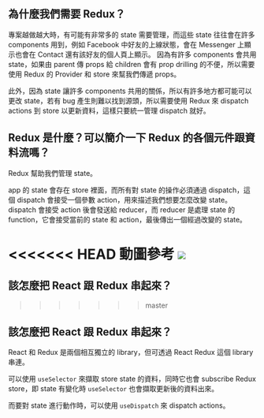 ## 為什麼我們需要 Redux？
專案越做越大時，有可能有非常多的 state 需要管理，而這些 state 往往會在許多 components 用到，例如 Facebook 中好友的上線狀態，會在 Messenger 上顯示也會在 Contact 還有該好友的個人頁上顯示。
因為有許多 components 會共用 state，如果由 parent 傳 props 給 children 會有 prop drilling 的不便，所以需要使用 Redux 的 Provider 和 store 來幫我們傳遞 props。

此外，因為 state 讓許多 components 共用的關係，所以有許多地方都可能可以更改 state，若有 bug 產生則難以找到源頭，所以需要使用 Redux 來 dispatch actions 到 store 以更新資料，這樣只要統一管理 dispatch 就好。

## Redux 是什麼？可以簡介一下 Redux 的各個元件跟資料流嗎？
Redux 幫助我們管理 state。

app 的 state 會存在 store 裡面，而所有對 state 的操作必須通過 dispatch，這個 dispatch 會接受一個參數 action，用來描述我們想要怎麼改變 state。
dispatch 會接受 action 後會發送給 reducer，而 reducer 是處理 state 的 function，它會接受當前的 state 和 action，最後傳出一個經過改變的 state。

<<<<<<< HEAD
動圖參考
![](https://redux.js.org/assets/images/ReduxDataFlowDiagram-49fa8c3968371d9ef6f2a1486bd40a26.gif)
=======
## 該怎麼把 React 跟 Redux 串起來？
>>>>>>> master

## 該怎麼把 React 跟 Redux 串起來？

React 和 Redux 是兩個相互獨立的 library，但可透過 React Redux 這個 library 串連。

可以使用 `useSelector` 來擷取 store state 的資料，同時它也會 subscribe Redux store，即 state 有變化時 `useSelector` 也會擷取更新後的資料出來。

而要對 state 進行動作時，可以使用 `useDispatch` 來 dispatch actions。
